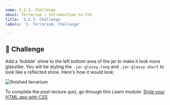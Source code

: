 ```yaml
---
name: 3.2.3. Challenge
about: Terrarium / Introduction to CSS
title: '3.2.3. Challenge'
labels: '3. Terrarium, Challenge'

---
```

## 🚀 Challenge 

Add a 'bubble' shine to the left bottom area of the jar to make it look more glasslike. You will be styling the `.jar-glossy-long` and `.jar-glossy-short` to look like a reflected shine. Here's how it would look:

![finished terrarium](https://github.com/Extenza-Academy/WebDev-100_2021-Q1/raw/main/lessons/3-terrarium/2-intro-to-css/images/terrarium-final.png)

To complete the post-lecture quiz, go through this Learn module: [Style your HTML app with CSS](https://docs.microsoft.com/en-us/learn/modules/build-simple-website/4-css-basics)
